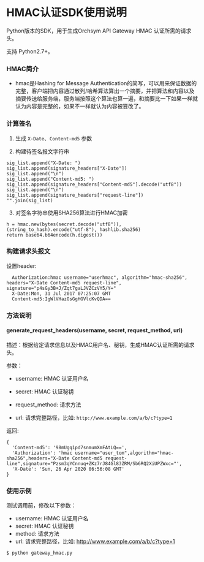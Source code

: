 # HMAC认证SDK使用说明

Python版本的SDK，用于生成Orchsym API Gateway HMAC 认证所需的请求头。

支持 Python2.7+。

### HMAC简介

* hmac是Hashing for Message Authentication的简写，可以用来保证数据的完整，客户端把内容通过散列/哈希算法算出一个摘要，并把算法和内容以及摘要传送给服务端，服务端按照这个算法也算一遍，和摘要比一下如果一样就认为内容是完整的，如果不一样就认为内容被篡改了。

### 计算签名

1. 生成 `X-Date`、`Content-md5` 参数

2. 构建待签名报文字符串 

```
sig_list.append("X-Date: ")
sig_list.append(signature_headers["X-Date"])
sig_list.append("\n")
sig_list.append("Content-md5: ")
sig_list.append(signature_headers["Content-md5"].decode("utf8"))
sig_list.append("\n")
sig_list.append(signature_headers["request-line"])
"".join(sig_list)
```

3. 对签名字符串使用SHA256算法进行HMAC加密

```
h = hmac.new(bytes(secret.decode("utf8")), (string_to_hash).encode("utf-8"), hashlib.sha256)
return base64.b64encode(h.digest())
```



### 构建请求头报文

设置header:

```
  Authorization:hmac username="userhmac", algorithm="hmac-sha256", headers="X-Date Content-md5 request-line", signature="p4sGy3B+J/Zqt7gaLJVZCzVY5/Y="
  X-Date:Mon, 31 Jul 2017 07:25:07 GMT
  Content-md5:IgWlVHazOsGgHGVlcKvQDA==
```

### 方法说明

#### generate_request_headers(username, secret, request_method, url)

描述：根据给定请求信息以及HMAC用户名、秘钥，生成HMAC认证所需的请求头。

参数：

- username: HMAC 认证用户名

- secret: HMAC 认证秘钥

- request_method: 请求方法

- url: 请求完整路径，比如: `http://www.example.com/a/b/c?type=1`


返回:

```
{
  'Content-md5': '98mUgq1pd7snmumXmFAtLQ==',
  'Authorization': 'hmac username="user_tom",algorithm="hmac-sha256",headers="X-Date Content-md5 request-line",signature="Pzsm3qYCnnuq+ZKz7rJ84Gl83ZRM/Sb6RQ2XiUPZWxc="',
  'X-Date': 'Sun, 26 Apr 2020 06:56:08 GMT'
}
```

### 使用示例


测试调用前，修改以下参数：
- username: HMAC 认证用户名
- secret: HMAC 认证秘钥
- method: 请求方法
- url: 请求完整路径，比如: http://www.example.com/a/b/c?type=1

```
$ python gateway_hmac.py
```

